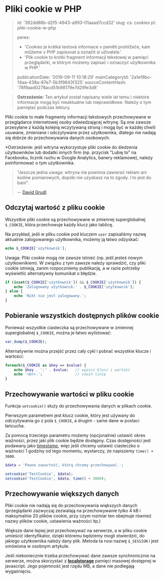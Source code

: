 Pliki cookie w PHP
==================

> id: '392dd88b-d2f5-4943-a993-01aaad7ccd32'
> slug:
> 	cs: cookies
> 	pl: pliki-cookie-w-php
> 
> perex:
> 	- 'Cookies je krátká textová informace v paměti prohlížeče, kam můžeme v PHP zapisovat a označit si uživatele.'
> 	- 'Plik cookie to krótki fragment informacji tekstowej w pamięci przeglądarki, w którym możemy zapisać i oznaczyć użytkownika w PHP.'
> 
> publicationDate: '2019-09-11 10:18:29'
> mainCategoryId: '2a1ef8bc-14aa-438a-87e7-5b3f9643f325'
> sourceContentHash: '78f9aad0278acd51b98179e7d29fe3d8'

> **Ostrzeżenie:** Ten artykuł został napisany wiele lat temu i niektóre informacje mogą być nieaktualne lub nieprawidłowe. Należy o tym pamiętać podczas lektury.

Pliki cookie to małe fragmenty informacji tekstowych przechowywane w przeglądarce internetowej osoby odwiedzającej witrynę. Są one zawsze przesyłane z każdą kolejną wczytywaną stroną i mogą być w każdej chwili usuwane, zmieniane i odczytywane przez użytkownika, dlatego nie nadają się dobrze do przechowywania danych osobowych.

*Ostrzeżenie: jeśli witryna wykorzystuje pliki cookie do śledzenia użytkowników lub dodatki innych firm (np. przycisk "Lubię to" na Facebooku, licznik ruchu w Google Analytics, banery reklamowe), należy poinformować o tym użytkownika.

> "Jeszcze jedna uwaga: witryna nie powinna zawierać reklam ani kodów pomiarowych, dopóki nie uzyskasz na to zgody. I to jest do bani".
>
> -- <a href="https://phpfashion.com/jak-na-souhlas-s-cookie-ve-zkurvene-eu">David Grudl</a>.

Odczytaj wartość z pliku cookie
--------------------------

Wszystkie pliki cookie są przechowywane w zmiennej superglobalnej `$_COOKIE`, która przechowuje każdy klucz jako tablicę.

Na przykład, jeśli w pliku cookie pod kluczem `user` zapisaliśmy nazwę aktualnie zalogowanego użytkownika, możemy ją łatwo odzyskać:

```php
echo $_COOKIE['użytkownik'];
```

Uwaga: Pliki cookie mogą nie zawsze istnieć (np. jeśli jesteś nowym użytkownikiem). W związku z tym zawsze należy sprawdzić, czy pliki cookie istnieją, zanim rozpoczniemy publikację, a w razie potrzeby wyświetlić alternatywny komunikat o błędzie.

```php
if (isset($_COOKIE['użytkownik']) && $_COOKIE['użytkownik']) {
    echo 'Zalogowany użytkownik:' . $_COOKIE['użytkownik'];
} else {
    echo 'Nikt nie jest zalogowany.';
}
```

Pobieranie wszystkich dostępnych plików cookie
--------------------------------

Ponieważ wszystkie ciasteczka są przechowywane w zmiennej superglobalnej `$_COOKIE`, można je łatwo wylistować:

```php
var_dump($_COOKIE);
```

Alternatywnie można przejść przez cały cykl i pobrać wszystkie klucze i wartości:

```php
foreach($_COOKIE as $key => $value) {
    echo $key . ':' . $value;	// wypisz klucz i wartość
    echo '<br>.';				// zawiń linię
}
```

Przechowywanie wartości w pliku cookie
--------------------------

Funkcja `setcookie()` służy do przechowywania danych w plikach cookie.

Pierwszym parametrem jest klucz cookie, który jest używany do odczytywania go z pola `$_COOKIE`, a drugim - same dane w postaci łańcucha.

Za pomocą trzeciego parametru możemy (opcjonalnie) ustawić okres ważności, przez jaki plik cookie będzie dostępny. Czas dostępności jest podawany jako <a href="/date">timestamp</a>, więc jeśli chcemy ustawić ciasteczko o ważności 1 godziny od tego momentu, wystarczy, że napiszemy `time() + 3600`.

```php
$data = 'Pewna zawartość, którą chcemy przechowywać.';

setcookie('TestCookie', $data);
setcookie('TestCookie', $data, time() + 3600);
```

Przechowywanie większych danych
-------------------

Pliki cookie nie nadają się do przechowywania większych danych (przeglądarki zazwyczaj zezwalają na przechowywanie tylko 4 kB i maksymalnie 20 plików cookie, przy czym rozmiar ten obejmuje również nazwy plików cookie, ustawienia ważności itp.)

Większe dane lepiej jest przechowywać na serwerze, a w pliku cookie umieścić identyfikator, dzięki któremu będziemy mogli stwierdzić, do jakiego użytkownika należy dany plik. Metoda ta nosi nazwę `$_SESSION` i jest omówiona w osobnym artykule.

Jeśli niekoniecznie trzeba przechowywać dane zawsze synchronicznie na serwerze, można skorzystać z **<a href="https://jecas.cz/localstorage">localstorage</a>** pamięci masowej dostępnej w javascript. Jego pojemność jest rzędu MB, a dane nie podlegają wygaśnięciu.
